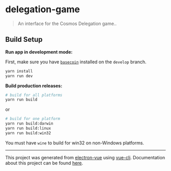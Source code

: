 # delegation-game

> An interface for the Cosmos Delegation game..

## Build Setup

**Run app in development mode:**

First, make sure you have [`basecoin`](https://github.com/tendermint/basecoin) installed on the `develop` branch.

```bash
yarn install
yarn run dev
```

**Build production releases:**

```bash
# build for all platforms
yarn run build
```

or

```bash
# build for one platform
yarn run build:darwin
yarn run build:linux
yarn run build:win32
```

You must have `wine` to build for win32 on non-Windows platforms.

---

This project was generated from [electron-vue](https://github.com/SimulatedGREG/electron-vue) using [vue-cli](https://github.com/vuejs/vue-cli). Documentation about this project can be found [here](https://simulatedgreg.gitbooks.io/electron-vue/content/index.html).

